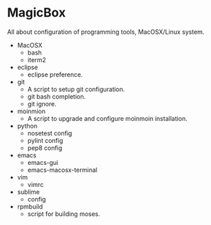 MagicBox
========

All about configuration of programming tools, MacOSX/Linux system.

 * MacOSX
   * bash
   * iterm2
 * eclipse
   * eclipse preference.
 * git
   * A script to setup git configuration.
   * git bash completion.
   * git ignore.
 * moinmion
   * A script to upgrade and configure moinmoin installation.
 * python
   * nosetest config
   * pylint config
   * pep8 config
 * emacs
   * emacs-gui
   * emacs-macosx-terminal
 * vim
   * vimrc
 * sublime
   * config
 * rpmbuild
   * script for building moses.
